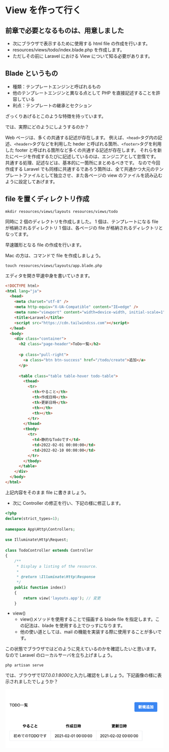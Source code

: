 # View を作って行く

## 前章で必要となるものは、用意しました

- 次にブラウザで表示するために使用する html file の作成を行います。
- resources/views/todo/index.blade.php を作成します。
- ただしその前に Laravel における View について知る必要があります。

## Blade というもの

- 種類：テンプレートエンジンと呼ばれるもの
- 他のテンプレートエンジンと異なる点として PHP を直接記述することを許容している
- 利点：テンプレートの継承とセクション

ざっくりあげるとこのような特徴を持っています。

では、実際にどのようにしようするのか？

Web ページは、多くの共通する記述が存在します。
例えば、`<head>`タグ内の記述、`<header>`タグなどを利用した heder と呼ばれる箇所、`<footer>`タグを利用した footer と呼ばれる箇所など多くの共通する記述が存在します。
それらを新たにページを作成するたびに記述しているのは、エンジニアとして怠惰です。
共通する処理、記述などは、基本的に一箇所にまとめるべきです。
なので今回作成する Laravel でも同様に共通するであろう箇所は、全て共通かつ大元のテンプレートファイルとして独立させ、また各ページの view のファイルを読み込むように設定してあげます。

## file を置くディレクトリ作成

```shell
mkdir resources/views/layouts resources/views/todo
```

同時に 2 個のディレクトリを作成しました。
1 個は、テンプレートになる file が格納されるディレクトリ
1 個は、各ページの file が格納されるディレクトリとなってます。

早速雛形となる file の作成を行います。

Mac の方は、コマンドで file を作成しましょう。

```shell
touch resources/views/layouts/app.blade.php
```

エディタを開き早速中身を書いていきます。

```html
<!DOCTYPE html>
<html lang="ja">
  <head>
    <meta charset="utf-8" />
    <meta http-equiv="X-UA-Compatible" content="IE=edge" />
    <meta name="viewport" content="width=device-width, initial-scale=1" />
    <title>Laravel</title>
    <script src="https://cdn.tailwindcss.com"></script>
  </head>
  <body>
    <div class="container">
      <h2 class="page-header">ToDo一覧</h2>

      <p class="pull-right">
        <a class="btn btn-success" href="/todo/create">追加</a>
      </p>

      <table class="table table-hover todo-table">
        <thead>
          <tr>
            <th>やること</th>
            <th>作成日時</th>
            <th>更新日時</th>
            <th></th>
            <th></th>
          </tr>
        </thead>
        <tbody>
          <tr>
            <td>静的なTodoです</td>
            <td>2022-02-01 00:00:00</td>
            <td>2022-02-10 00:00:00</td>
          </tr>
        </tbody>
      </table>
    </div>
  </body>
</html>
```

上記内容をそのまま file に書きましょう。

- 次に Controller の修正を行い、下記の様に修正します。

```php
<?php
declare(strict_types=1);

namespace App\Http\Controllers;

use Illuminate\Http\Request;

class TodoController extends Controller
{
    /**
     * Display a listing of the resource.
     *
     * @return \Illuminate\Http\Response
     */
    public function index()
    {
        return view('layouts.app'); // 変更
    }
```

- view()
  - view()メソッドを使用することで描画する blade file を指定します。この記法は、blade を使用する上でひっすになります。
  - 他の使い道としては、mail の機能を実装する際に使用することが多いです。

この状態でブラウザではどのように見えているのかを確認したいと思います。
なので Laravel のローカルサーバを立ち上げましょう。

```shell
php artisan serve
```

では、ブラウザで*127.0.0.1:8000*と入力し確認をしましょう。下記画像の様に表示されましたでしょうか？

![イメージ](./../images/2-3_md.png)
